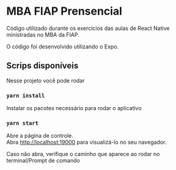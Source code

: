 # MBA FIAP Prensencial

Código utilizado durante os exercícios das aulas de React Native ministradas no MBA da FIAP.

O código foi desenvolvido utilizando o Expo.

## Scrips disponíveis

Nesse projeto você pode rodar

### `yarn install`

Instalar os pacotes necessário para rodar o aplicativo

### `yarn start`

Abre a página de controle.\
Abra [http://localhost:19000](http://localhost:19000) para visualizá-lo no seu navegador. 

Caso não abra, verifique o caminho que aparece ao rodar no terminal/Prompt de comando
